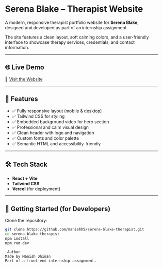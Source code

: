 # Serena Blake – Therapist Website

A modern, responsive therapist portfolio website for **Serena Blake**, designed and developed as part of an internship assignment.

The site features a clean layout, soft calming colors, and a user-friendly interface to showcase therapy services, credentials, and contact information.

---

## 🌐 Live Demo

🔗 [Visit the Website](https://serena-blake-web-z1f4.vercel.app/)

---

## 🧠 Features

- ✅ Fully responsive layout (mobile & desktop)
- ✅ Tailwind CSS for styling
- ✅ Embedded background video for hero section
- ✅ Professional and calm visual design
- ✅ Clean header with logo and navigation
- ✅ Custom fonts and color palette
- ✅ Semantic HTML and accessibility-friendly

---

## 🛠️ Tech Stack

- **React + Vite**
- **Tailwind CSS**
- **Vercel** (for deployment)

---

## 🚀 Getting Started (for Developers)

Clone the repository:

```bash
git clone https://github.com/manishh5/serena-blake-therapist.git
cd serena-blake-therapist
npm install
npm run dev

 Author
Made by Manish Dhiman
Part of a front-end internship assignment.
